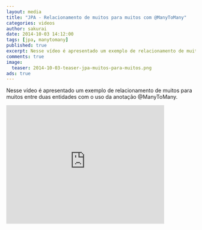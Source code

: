 ```yaml
---
layout: media
title: "JPA - Relacionamento de muitos para muitos com @ManyToMany"
categories: videos
author: sakurai
date: 2014-10-03 14:12:00
tags: [jpa, manytomany]
published: true
excerpt: Nesse vídeo é apresentado um exemplo de relacionamento de muitos para muitos entre duas entidades com o uso da anotação @ManyToMany.
comments: true
image:
  teaser: 2014-10-03-teaser-jpa-muitos-para-muitos.png
ads: true
---
```


Nesse vídeo é apresentado um exemplo de relacionamento de muitos para muitos entre duas entidades com o uso da anotação @ManyToMany.

<iframe width="420" height="315" src="https://www.youtube.com/embed/GRyNWIEZ6MQ" frameborder="0" allowfullscreen></iframe>
